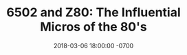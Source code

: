 ---
layout: post
title: "6502 and Z80: The Influential Micros of the 80's"
date: 2018-03-06 18:00:00 -0700
tags: 80's micros tech retrospective
image: https://goo.gl/21Q7hE
---